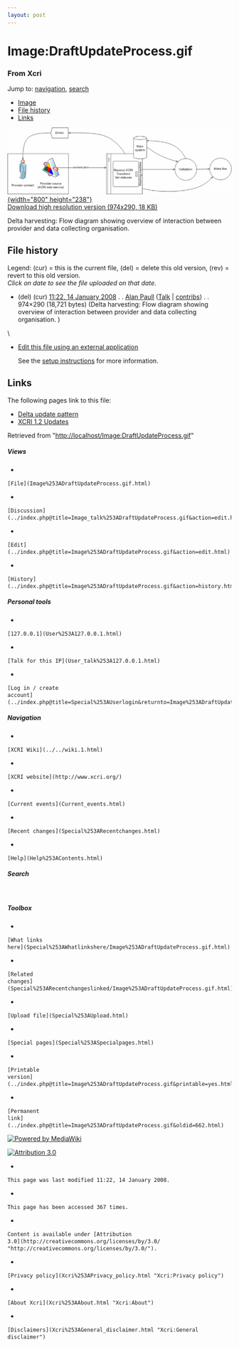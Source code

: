 ```yaml
---
layout: post
---
```








Image:DraftUpdateProcess.gif 
============================













### From Xcri 







Jump to: [navigation](Image%253ADraftUpdateProcess.gif.html#column-one),
[search](Image%253ADraftUpdateProcess.gif.html#searchInput)



-   [Image](Image%253ADraftUpdateProcess.gif.html#file)
-   [File history](Image%253ADraftUpdateProcess.gif.html#filehistory)
-   [Links](Image%253ADraftUpdateProcess.gif.html#filelinks)



[![Image:DraftUpdateProcess.gif](../images/thumb/2/29/DraftUpdateProcess.gif/800px-DraftUpdateProcess.gif){width="800"
height="238"}](../images/2/29/DraftUpdateProcess.gif)\
[Download high resolution version (974x290, 18
KB)](../images/2/29/DraftUpdateProcess.gif)



Delta harvesting: Flow diagram showing overview of interaction between
provider and data collecting organisation.

File history 
------------

Legend: (cur) = this is the current file, (del) = delete this old
version, (rev) = revert to this old version.\
*Click on date to see the file uploaded on that date*.

-   (del) (cur) [11:22, 14 January
    2008](../images/2/29/DraftUpdateProcess.gif "/wiki/images/2/29/DraftUpdateProcess.gif") .
    . [Alan
    Paull](../index.php@title=User%253AAlan_Paull&action=edit.html "User:Alan Paull")
    ([Talk](../index.php@title=User_talk%253AAlan_Paull&action=edit.html "User talk:Alan Paull")
    |
    [contribs](Special%253AContributions/Alan_Paull.html "Special:Contributions/Alan Paull")) .
    . 974×290 (18,721 bytes) (Delta harvesting:
    Flow diagram showing overview of interaction between provider and
    data collecting organisation. )

\
-   [Edit this file using an external
    application](../index.php@title=Image%253ADraftUpdateProcess.gif&action=edit&externaledit=true&mode=file "Image:DraftUpdateProcess.gif")
    

    See the [setup
    instructions](http://meta.wikimedia.org/wiki/Help:External_editors "http://meta.wikimedia.org/wiki/Help:External_editors") for more information.

    

Links 
-----

The following pages link to this file:

-   [Delta update
    pattern](Delta_update_pattern.html "Delta update pattern")
-   [XCRI 1.2 Updates](XCRI_1.2_Updates.html "XCRI 1.2 Updates")



Retrieved from
"[http://localhost/Image:DraftUpdateProcess.gif](Image%253ADraftUpdateProcess.gif.html)"

















##### Views



-   

    

    [File](Image%253ADraftUpdateProcess.gif.html)
-   

    

    [Discussion](../index.php@title=Image_talk%253ADraftUpdateProcess.gif&action=edit.html)
-   

    

    [Edit](../index.php@title=Image%253ADraftUpdateProcess.gif&action=edit.html)
-   

    

    [History](../index.php@title=Image%253ADraftUpdateProcess.gif&action=history.html)







##### Personal tools



-   

    

    [127.0.0.1](User%253A127.0.0.1.html)
-   

    

    [Talk for this IP](User_talk%253A127.0.0.1.html)
-   

    

    [Log in / create
    account](../index.php@title=Special%253AUserlogin&returnto=Image%253ADraftUpdateProcess.gif.html)











[](../../wiki.1.html "XCRI Wiki")





##### Navigation



-   

    

    [XCRI Wiki](../../wiki.1.html)
-   

    

    [XCRI website](http://www.xcri.org/)
-   

    

    [Current events](Current_events.html)
-   

    

    [Recent changes](Special%253ARecentchanges.html)
-   

    

    [Help](Help%253AContents.html)







##### Search





 









##### Toolbox



-   

    

    [What links
    here](Special%253AWhatlinkshere/Image%253ADraftUpdateProcess.gif.html)
-   

    

    [Related
    changes](Special%253ARecentchangeslinked/Image%253ADraftUpdateProcess.gif.html)
-   

    

    [Upload file](Special%253AUpload.html)
-   

    

    [Special pages](Special%253ASpecialpages.html)
-   

    

    [Printable
    version](../index.php@title=Image%253ADraftUpdateProcess.gif&printable=yes.html)
-   

    

    [Permanent
    link](../index.php@title=Image%253ADraftUpdateProcess.gif&oldid=662.html)















[![Powered by
MediaWiki](../skins/common/images/poweredby_mediawiki_88x31.png)](http://www.mediawiki.org/)





[![Attribution 3.0
](http://i.creativecommons.org/l/by/3.0/88x31.png)](http://creativecommons.org/licenses/by/3.0/)



-   

    

    This page was last modified 11:22, 14 January 2008.
-   

    

    This page has been accessed 367 times.
-   

    

    Content is available under [Attribution
    3.0](http://creativecommons.org/licenses/by/3.0/ "http://creativecommons.org/licenses/by/3.0/").
-   

    

    [Privacy policy](Xcri%253APrivacy_policy.html "Xcri:Privacy policy")
-   

    

    [About Xcri](Xcri%253AAbout.html "Xcri:About")
-   

    

    [Disclaimers](Xcri%253AGeneral_disclaimer.html "Xcri:General disclaimer")




